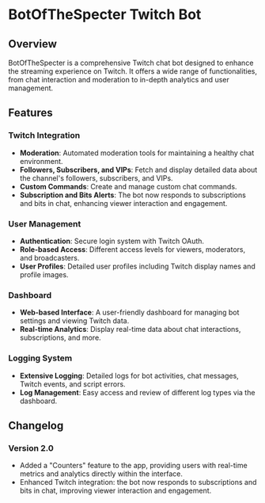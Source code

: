 # BotOfTheSpecter Twitch Bot

## Overview
BotOfTheSpecter is a comprehensive Twitch chat bot designed to enhance the streaming experience on Twitch. It offers a wide range of functionalities, from chat interaction and moderation to in-depth analytics and user management.

## Features

### Twitch Integration
- **Moderation**: Automated moderation tools for maintaining a healthy chat environment.
- **Followers, Subscribers, and VIPs**: Fetch and display detailed data about the channel's followers, subscribers, and VIPs.
- **Custom Commands**: Create and manage custom chat commands.
- **Subscription and Bits Alerts**: The bot now responds to subscriptions and bits in chat, enhancing viewer interaction and engagement.

### User Management
- **Authentication**: Secure login system with Twitch OAuth.
- **Role-based Access**: Different access levels for viewers, moderators, and broadcasters.
- **User Profiles**: Detailed user profiles including Twitch display names and profile images.

### Dashboard
- **Web-based Interface**: A user-friendly dashboard for managing bot settings and viewing Twitch data.
- **Real-time Analytics**: Display real-time data about chat interactions, subscriptions, and more.

### Logging System
- **Extensive Logging**: Detailed logs for bot activities, chat messages, Twitch events, and script errors.
- **Log Management**: Easy access and review of different log types via the dashboard.

## Changelog

### Version 2.0
- Added a "Counters" feature to the app, providing users with real-time metrics and analytics directly within the interface.
- Enhanced Twitch integration: the bot now responds to subscriptions and bits in chat, improving viewer interaction and engagement.